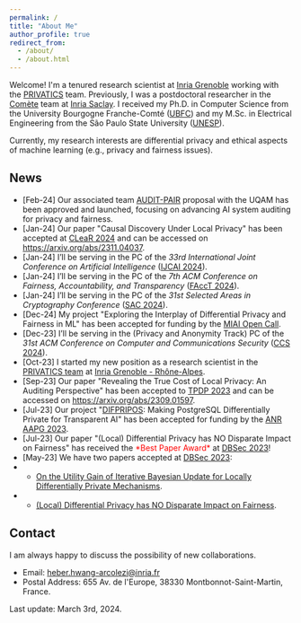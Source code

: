 ```yaml
---
permalink: /
title: "About Me"
author_profile: true
redirect_from: 
  - /about/
  - /about.html
---
```


Welcome! I'm a tenured research scientist at [Inria Grenoble](https://www.inria.fr/en/inria-centre-university-grenoble-alpes) working with the [PRIVATICS](https://team.inria.fr/privatics/) team. 
Previously, I was a postdoctoral researcher in the [Comète](https://team.inria.fr/Comete/) team at [Inria Saclay](https://www.inria.fr/en/inria-saclay-centre). 
I received my Ph.D. in Computer Science from the University Bourgogne Franche-Comté ([UBFC](https://spim.ubfc.fr/en/)) and my M.Sc. in Electrical Engineering from the São Paulo State University ([UNESP](https://www.feis.unesp.br/#!/ppgee)). 

Currently, my research interests are differential privacy and ethical aspects of machine learning (e.g., privacy and fairness issues). 

## News
* [Feb-24] Our associated team [AUDIT-PAIR](https://team.inria.fr/auditpair/) proposal with the UQAM has been approved and launched, focusing on advancing AI system auditing for privacy and fairness.
* [Jan-24] Our paper "Causal Discovery Under Local Privacy" has been accepted at [CLeaR 2024](https://www.cclear.cc/2024) and can be accessed on <https://arxiv.org/abs/2311.04037>.
* [Jan-24] I’ll be serving in the PC of the *33rd International Joint Conference on Artificial Intelligence* ([IJCAI 2024](https://ijcai24.org/)).
* [Jan-24] I’ll be serving in the PC of the *7th ACM Conference on Fairness, Accountability, and Transparency* ([FAccT 2024](https://facctconference.org/2024/index.html)).
* [Jan-24] I’ll be serving in the PC of the *31st Selected Areas in Cryptography Conference* ([SAC 2024](https://sacworkshop.org/SAC24/)).
* [Dec-24] My project "Exploring the Interplay of Differential Privacy and Fairness in ML" has been accepted for funding by the [MIAI Open Call](https://miai.univ-grenoble-alpes.fr/research/projects-for-the-development-and-promotion-of-ai/).
* [Dec-23] I’ll be serving in the (Privacy and Anonymity Track) PC of the *31st ACM Conference on Computer and Communications Security* ([CCS 2024](https://www.sigsac.org/ccs/CCS2024/)).
* [Oct-23] I started my new position as a research scientist in the [PRIVATICS team](https://team.inria.fr/privatics/) at [Inria Grenoble - Rhône-Alpes](https://www.inria.fr/en/inria-centre-university-grenoble-alpes).
* [Sep-23] Our paper "Revealing the True Cost of Local Privacy: An Auditing Perspective" has been accepted to [TPDP 2023](https://tpdp.journalprivacyconfidentiality.org/2023/) and can be accessed on <https://arxiv.org/abs/2309.01597>.
* [Jul-23] Our project "[DIFPRIPOS](https://projects.femto-st.fr/difpripos/en): Making PostgreSQL Differentially Private for Transparent AI" has been accepted for funding by the [ANR AAPG 2023](https://anr.fr/fr/detail/call/aapg-appel-a-projets-generique-2023/).
* [Jul-23] Our paper "(Local) Differential Privacy has NO Disparate Impact on Fairness" has received the <span style="color: red; font-weight: normal;">&#42;Best Paper Award&#42;</span> at [DBSec 2023](http://www.dbsec2023.unimol.it/)!
* [May-23] We have two papers accepted at [DBSec 2023](http://www.dbsec2023.unimol.it/):
* * [On the Utility Gain of Iterative Bayesian Update for Locally Differentially Private Mechanisms](https://doi.org/10.1007/978-3-031-37586-6_11).
* * [(Local) Differential Privacy has NO Disparate Impact on Fairness](https://doi.org/10.1007/978-3-031-37586-6_1).

## Contact

I am always happy to discuss the possibility of new collaborations.

* Email: heber.hwang-arcolezi@inria.fr
* Postal Address: 655 Av. de l'Europe, 38330 Montbonnot-Saint-Martin, France.

Last update: March 3rd, 2024.
